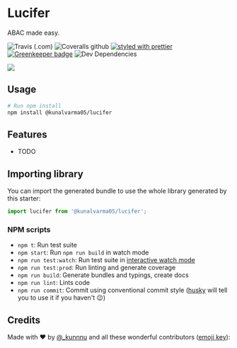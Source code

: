 # Lucifer

ABAC made easy.

![Travis (.com)](https://img.shields.io/travis/com/kunalvarma05/lucifer?style=flat-square)
![Coveralls github](https://img.shields.io/coveralls/github/kunalvarma05/lucifer?style=flat-square)
[![styled with prettier](https://img.shields.io/badge/styled_with-prettier-ff69b4.svg?style=flat-square)](https://github.com/prettier/prettier)
[![Greenkeeper badge](https://badges.greenkeeper.io/kunalvarma05/lucifer.svg?style=flat-square)](https://greenkeeper.io)
![Dev Dependencies](https://img.shields.io/david/dev/kunalvarma05/lucifer?style=flat-square)

![ ](https://i.imgur.com/xNOYW7U.png)

## Usage

```bash
# Run npm install
npm install @kunalvarma05/lucifer
```

## Features

- TODO

## Importing library

You can import the generated bundle to use the whole library generated by this starter:

```javascript
import lucifer from '@kunalvarma05/lucifer';
```

### NPM scripts

- `npm t`: Run test suite
- `npm start`: Run `npm run build` in watch mode
- `npm run test:watch`: Run test suite in [interactive watch mode](http://facebook.github.io/jest/docs/cli.html#watch)
- `npm run test:prod`: Run linting and generate coverage
- `npm run build`: Generate bundles and typings, create docs
- `npm run lint`: Lints code
- `npm run commit`: Commit using conventional commit style ([husky](https://github.com/typicode/husky) will tell you to use it if you haven't :wink:)

## Credits

Made with :heart: by [@\_kunnnu](https://twitter.com/_kunnnu) and all these wonderful contributors ([emoji key](https://github.com/kentcdodds/all-contributors#emoji-key)):
